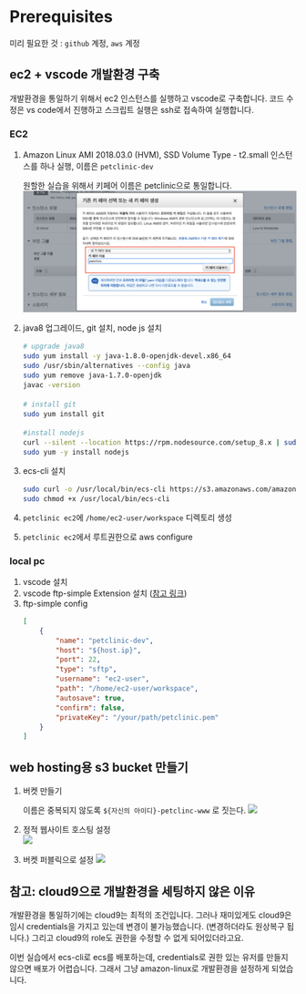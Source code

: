 # Prerequisites

미리 필요한 것 : `github` 계정, `aws` 계정

## ec2 + vscode 개발환경 구축
개발환경을 통일하기 위해서 ec2 인스턴스를 실행하고 vscode로 구축합니다. 
코드 수정은 vs code에서 진행하고 스크립트 실행은 ssh로 접속하여 실행합니다.

### EC2
1. Amazon Linux AMI 2018.03.0 (HVM), SSD Volume Type - t2.small 인스턴스를 하나 실행, 이름은 `petclinic-dev`
    
    원할한 실습을 위해서 키페어 이름은 petclinic으로 통일합니다.
    ![](./images/ec2-keypair.png)
    
1. java8 업그레이드, git 설치, node js 설치
    ```bash
    # upgrade java8
    sudo yum install -y java-1.8.0-openjdk-devel.x86_64
    sudo /usr/sbin/alternatives --config java
    sudo yum remove java-1.7.0-openjdk
    javac -version  
 
    # install git
    sudo yum install git 
 
    #install nodejs
    curl --silent --location https://rpm.nodesource.com/setup_8.x | sudo bash -
    sudo yum -y install nodejs
    ```
1. ecs-cli 설치
    ```bash
    sudo curl -o /usr/local/bin/ecs-cli https://s3.amazonaws.com/amazon-ecs-cli/ecs-cli-linux-amd64-latest
    sudo chmod +x /usr/local/bin/ecs-cli
 
    ```
1. `petclinic ec2`에 `/home/ec2-user/workspace` 디렉토리 생성
1. `petclinic ec2`에서 루트권한으로 aws configure


### local pc
1. vscode 설치
1. vscode ftp-simple Extension 설치 ([참고 링크](http://investor-js.blogspot.com/2017/12/visual-studio-code-aws-ec2.html))
1. ftp-simple config
    ```json
    [
    	{
    		"name": "petclinic-dev",
    		"host": "${host.ip}",
    		"port": 22,
    		"type": "sftp",
    		"username": "ec2-user",
    		"path": "/home/ec2-user/workspace",
    		"autosave": true,
    		"confirm": false,
    		"privateKey": "/your/path/petclinic.pem"
    	}
    ]    
    ```

## web hosting용 s3 bucket 만들기
1. 버켓 만들기 
    
    이름은 중복되지 않도록 `${자신의 아이디}-petclinc-www` 로 짓는다. 
    ![](./images/s3-bucket-www-1.png)
1. 정적 웹사이트 호스팅 설정     
    ![](./images/s3-bucket-www-2.png)
1. 버켓 퍼블릭으로 설정
    ![](./images/s3-bucket-www-3.png)


## 참고: cloud9으로 개발환경을 세팅하지 않은 이유

개발환경을 통일하기에는 cloud9는 최적의 조건입니다. 
그러나 재미있게도 cloud9은 임시 credentials을 가지고 있는데 변경이 불가능했습니다.
(변경하더라도 원상복구 됩니다.) 그리고 cloud9의 role도 권한을 수정할 수 없게 되어있더라고요.

이번 실습에서 ecs-cli로 ecs를 배포하는데, credentials로 권한 있는 유저를 만들지 않으면 배포가 어렵습니다.
그래서 그냥 amazon-linux로 개발환경을 설정하게 되었습니다. 

 




